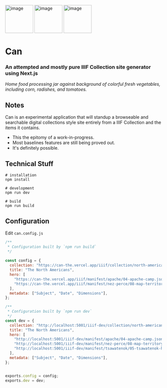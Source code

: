 <img width="90" alt="image" src="https://iiif.stack.rdc.library.northwestern.edu/iiif/2/bb9b1011-9d0a-46e0-9769-507e38668f11/95,200,1550,1550/600,/0/default.jpg"> <img width="90" alt="image" src="https://iiif.stack.rdc.library.northwestern.edu/iiif/2/bb9b1011-9d0a-46e0-9769-507e38668f11/482,587,775,775/600,/0/default.jpg"> <img width="90" alt="image" src="https://iiif.stack.rdc.library.northwestern.edu/iiif/2/bb9b1011-9d0a-46e0-9769-507e38668f11/695,808,387,387/600,/0/default.jpg">

# Can

### An attempted and mostly pure IIIF Collection site generator using Next.js

_Home food processing jar against background of colorful fresh vegetables, including corn, radishes, and tomatoes._


## Notes

Can is an experimental application that will standup a browseable and searchable digital collections style site entirely from a IIIF Collection and the items it contains. 

- This the epitomy of a work-in-progress.
- Most baselines features are still being proved out.
- It's definitely possible. 

## Technical Stuff


```shell
# installation
npm install

# development
npm run dev

# build
npm run build
```

## Configuration

Edit `can.config.js`

```jsx
/**
 * Configuration built by `npm run build`
 */
 
const config = {
  collection: "https://can-the.vercel.app/iiif/collection/north-american.json",
  title: "The North Americans",
  hero: [
    "https://can-the.vercel.app/iiif/manifest/apache/04-apache-camp.json",
    "https://can-the.vercel.app/iiif/manifest/nez-perce/08-map-territory.json",
  ],
  metadata: ["Subject", "Date", "Dimensions"],
};

/**
 * Configuration built by `npm run dev`
 */
const dev = {
  collection: "http://localhost:5001/iiif-dev/collection/north-american.json",
  title: "The North Americans",
  hero: [
    "http://localhost:5001/iiif-dev/manifest/apache/04-apache-camp.json",
    "http://localhost:5001/iiif-dev/manifest/nez-perce/08-map-territory.json",
    "http://localhost:5001/iiif-dev/manifest/tsawatenok/05-tsawatenok-house-front.json",
  ],
  metadata: ["Subject", "Date", "Dimensions"],
};


exports.config = config;
exports.dev = dev;
```
